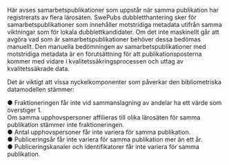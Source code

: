 Här avses samarbetspublikationer som uppstår när samma publikation har registrerats av flera lärosäten. SwePubs dubbletthantering sker för samarbetspublikationer som innehåller motstridiga metadata utifrån samma viktningar som för lokala dubblettkandidater. Om det inte maskinellt går att avgöra vad som är samarbetspublikationer behöver dessa bedömas manuellt. Den manuella bedömningen av samarbetspublikationer med motstridiga metadata är en förutsättning för att publikationsposterna kommer med vidare i kvalitetssäkringsprocessen och uttag av kvalitetssäkrade data.

Det är viktigt att vissa nyckelkomponenter som påverkar den bibliometriska datamodellen stämmer:

●	Fraktioneringen får inte vid sammanslagning av andelar ha ett värde som överstiger 1.  
Om samma upphovspersoner affilieras till olika lärosäten för samma publikation stämmer inte fraktioneringen.   
●	Antal upphovspersoner får inte variera för samma publikation.  
●	Publiceringsår får inte variera för samma publikation mer än ett år.  
●	Publiceringskanaler och identifikatorer får inte variera för samma publikation.



